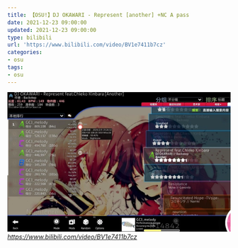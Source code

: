 ```yaml
---
title: 【OSU!】DJ OKAWARI - Represent [another] +NC A pass
date: 2021-12-23 09:00:00
updated: 2021-12-23 09:00:00
type: bilibili
url: 'https://www.bilibili.com/video/BV1e7411b7cz'
categories:
- osu
tags:
- osu
---
```


![Bilibili - VideoCover](../../images/bilibili-cover/bilibili-cover-1.webp)_https://www.bilibili.com/video/BV1e7411b7cz_

<!-- more -->
